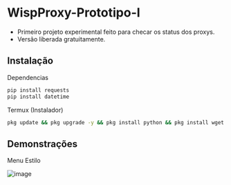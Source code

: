 # WispProxy-Prototipo-I

- Primeiro projeto experimental feito para checar os status dos proxys.
- Versão liberada gratuitamente.

## Instalação

Dependencias

```bash
pip install requests
pip install datetime
```


Termux (Instalador)

```bash
pkg update && pkg upgrade -y && pkg install python && pkg install wget && pip install requests && pip install datetime && cd $home && mkdir WispProxy && cd WispProxy && wget https://github.com/WispSSH/WispProxy-Prototipo-I/blob/main/wispproxy.py?raw=true && python wispproxy.py
```

## Demonstrações

Menu Estilo

![image](https://user-images.githubusercontent.com/100727796/172061396-d688bf8f-e032-4823-84a6-d1fe844fa8ca.png)


